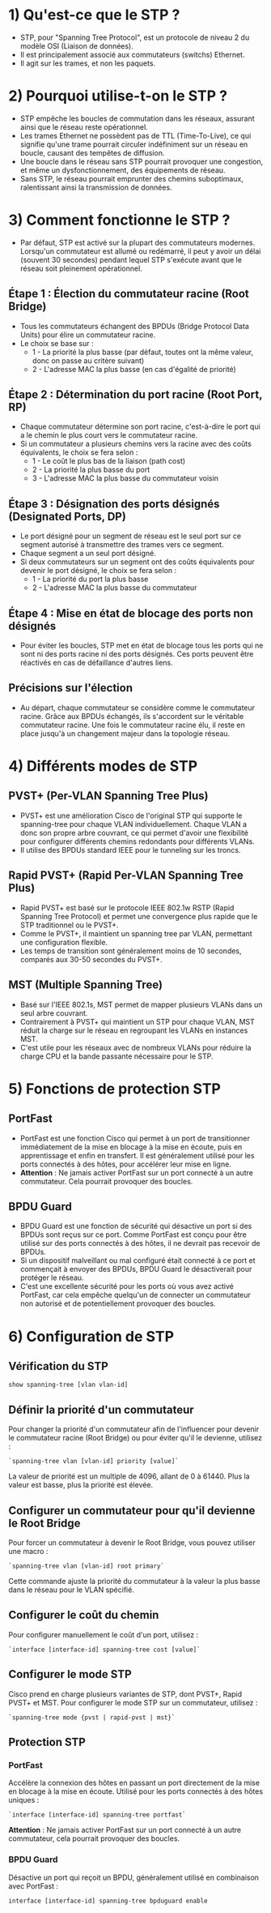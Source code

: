 # 1) Qu'est-ce que le STP ?
- STP, pour "Spanning Tree Protocol", est un protocole de niveau 2 du modèle OSI (Liaison de données).
- Il est principalement associé aux commutateurs (switchs) Ethernet.
- Il agit sur les trames, et non les paquets.

# 2) Pourquoi utilise-t-on le STP ?
- STP empêche les boucles de commutation dans les réseaux, assurant ainsi que le réseau reste opérationnel.
- Les trames Ethernet ne possèdent pas de TTL (Time-To-Live), ce qui signifie qu'une trame pourrait circuler indéfiniment sur un réseau en boucle, causant des tempêtes de diffusion.
- Une boucle dans le réseau sans STP pourrait provoquer une congestion, et même un dysfonctionnement, des équipements de réseau.
- Sans STP, le réseau pourrait emprunter des chemins suboptimaux, ralentissant ainsi la transmission de données.
# 3) Comment fonctionne le STP ?
- Par défaut, STP est activé sur la plupart des commutateurs modernes. Lorsqu'un commutateur est allumé ou redémarré, il peut y avoir un délai (souvent 30 secondes) pendant lequel STP s'exécute avant que le réseau soit pleinement opérationnel.
## Étape 1 : Élection du commutateur racine (Root Bridge)
- Tous les commutateurs échangent des BPDUs (Bridge Protocol Data Units) pour élire un commutateur racine.
- Le choix se base sur :
    - 1 - La priorité la plus basse (par défaut, toutes ont la même valeur, donc on passe au critère suivant)
    - 2 - L'adresse MAC la plus basse (en cas d'égalité de priorité)
## Étape 2 : Détermination du port racine (Root Port, RP)
- Chaque commutateur détermine son port racine, c'est-à-dire le port qui a le chemin le plus court vers le commutateur racine.
- Si un commutateur a plusieurs chemins vers la racine avec des coûts équivalents, le choix se fera selon :
    - 1 - Le coût le plus bas de la liaison (path cost)
    - 2 - La priorité la plus basse du port
    - 3 - L'adresse MAC la plus basse du commutateur voisin
## Étape 3 : Désignation des ports désignés (Designated Ports, DP)
- Le port désigné pour un segment de réseau est le seul port sur ce segment autorisé à transmettre des trames vers ce segment.
- Chaque segment a un seul port désigné.
- Si deux commutateurs sur un segment ont des coûts équivalents pour devenir le port désigné, le choix se fera selon :
    - 1 - La priorité du port la plus basse
    - 2 - L'adresse MAC la plus basse du commutateur
## Étape 4 : Mise en état de blocage des ports non désignés
- Pour éviter les boucles, STP met en état de blocage tous les ports qui ne sont ni des ports racine ni des ports désignés. Ces ports peuvent être réactivés en cas de défaillance d'autres liens.
## Précisions sur l'élection
- Au départ, chaque commutateur se considère comme le commutateur racine. Grâce aux BPDUs échangés, ils s'accordent sur le véritable commutateur racine. Une fois le commutateur racine élu, il reste en place jusqu'à un changement majeur dans la topologie réseau.
# 4) Différents modes de STP

## PVST+ (Per-VLAN Spanning Tree Plus)

- PVST+ est une amélioration Cisco de l'original STP qui supporte le spanning-tree pour chaque VLAN individuellement. Chaque VLAN a donc son propre arbre couvrant, ce qui permet d'avoir une flexibilité pour configurer différents chemins redondants pour différents VLANs.
- Il utilise des BPDUs standard IEEE pour le tunneling sur les troncs.

## Rapid PVST+ (Rapid Per-VLAN Spanning Tree Plus)

- Rapid PVST+ est basé sur le protocole IEEE 802.1w RSTP (Rapid Spanning Tree Protocol) et permet une convergence plus rapide que le STP traditionnel ou le PVST+.
- Comme le PVST+, il maintient un spanning tree par VLAN, permettant une configuration flexible.
- Les temps de transition sont généralement moins de 10 secondes, comparés aux 30-50 secondes du PVST+.

## MST (Multiple Spanning Tree)

- Basé sur l'IEEE 802.1s, MST permet de mapper plusieurs VLANs dans un seul arbre couvrant.
- Contrairement à PVST+ qui maintient un STP pour chaque VLAN, MST réduit la charge sur le réseau en regroupant les VLANs en instances MST.
- C'est utile pour les réseaux avec de nombreux VLANs pour réduire la charge CPU et la bande passante nécessaire pour le STP.

# 5) Fonctions de protection STP

## PortFast

- PortFast est une fonction Cisco qui permet à un port de transitionner immédiatement de la mise en blocage à la mise en écoute, puis en apprentissage et enfin en transfert. Il est généralement utilisé pour les ports connectés à des hôtes, pour accélérer leur mise en ligne.
- **Attention** : Ne jamais activer PortFast sur un port connecté à un autre commutateur. Cela pourrait provoquer des boucles.

## BPDU Guard

- BPDU Guard est une fonction de sécurité qui désactive un port si des BPDUs sont reçus sur ce port. Comme PortFast est conçu pour être utilisé sur des ports connectés à des hôtes, il ne devrait pas recevoir de BPDUs.
- Si un dispositif malveillant ou mal configuré était connecté à ce port et commençait à envoyer des BPDUs, BPDU Guard le désactiverait pour protéger le réseau.
- C'est une excellente sécurité pour les ports où vous avez activé PortFast, car cela empêche quelqu'un de connecter un commutateur non autorisé et de potentiellement provoquer des boucles.
# 6) Configuration de STP 
## Vérification du STP

```
show spanning-tree [vlan vlan-id]
```
## Définir la priorité d'un commutateur

Pour changer la priorité d'un commutateur afin de l'influencer pour devenir le commutateur racine (Root Bridge) ou pour éviter qu'il le devienne, utilisez :
```
`spanning-tree vlan [vlan-id] priority [value]`
```
La valeur de priorité est un multiple de 4096, allant de 0 à 61440. Plus la valeur est basse, plus la priorité est élevée.

## Configurer un commutateur pour qu'il devienne le Root Bridge

Pour forcer un commutateur à devenir le Root Bridge, vous pouvez utiliser une macro :

```
`spanning-tree vlan [vlan-id] root primary`
```
Cette commande ajuste la priorité du commutateur à la valeur la plus basse dans le réseau pour le VLAN spécifié.

## Configurer le coût du chemin

Pour configurer manuellement le coût d'un port, utilisez :

```
`interface [interface-id] spanning-tree cost [value]`
```
## Configurer le mode STP

Cisco prend en charge plusieurs variantes de STP, dont PVST+, Rapid PVST+ et MST. Pour configurer le mode STP sur un commutateur, utilisez :

```
`spanning-tree mode {pvst | rapid-pvst | mst}`
```
## Protection STP

### PortFast
Accélère la connexion des hôtes en passant un port directement de la mise en blocage à la mise en écoute. Utilisé pour les ports connectés à des hôtes uniques :
```
`interface [interface-id] spanning-tree portfast`
```
**Attention** : Ne jamais activer PortFast sur un port connecté à un autre commutateur, cela pourrait provoquer des boucles.
### BPDU Guard
Désactive un port qui reçoit un BPDU, généralement utilisé en combinaison avec PortFast :

```
interface [interface-id] spanning-tree bpduguard enable
```